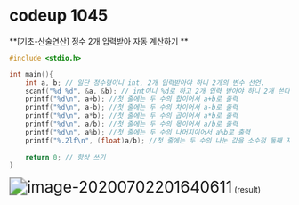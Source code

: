 # codeup 1045

**[기초-산술연산] 정수 2개 입력받아 자동 계산하기 **

```c
#include <stdio.h>

int main(){
	int a, b; // 일단 정수형이니 int, 2개 입력받아야 하니 2개의 변수 선언.
    scanf("%d %d", &a, &b); // int이니 %d로 하고 2개 입력 받아야 하니 2개 쓴다.
    printf("%d\n", a+b); //첫 줄에는 두 수의 합이어서 a+b로 출력
    printf("%d\n", a-b); //첫 줄에는 두 수의 차이어서 a-b로 출력
    printf("%d\n", a*b); //첫 줄에는 두 수의 곱이어서 a*b로 출력
    printf("%d\n", a/b); //첫 줄에는 두 수의 몫이어서 a/b로 출력
    printf("%d\n", a%b); //첫 줄에는 두 수의 나머지이어서 a%b로 출력
    printf("%.2lf\n", (float)a/b); //첫 줄에는 두 수의 나눈 값을 소수점 둘째 자리까지 출력이어서 %.2.lf로 하고 (float)a/b로 출력
        
    return 0; // 항상 쓰기
}
```

<img src="C:\Users\user\AppData\Roaming\Typora\typora-user-images\image-20200702201640611.png" alt="image-20200702201640611" style="zoom:200%;" /> (result)